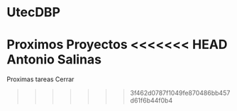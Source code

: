 # UtecDBP
Proximos Proyectos
<<<<<<< HEAD
Antonio Salinas
=======
Proximas tareas
Cerrar
>>>>>>> 3f462d0787f1049fe870486bb457d61f6b44f0b4
